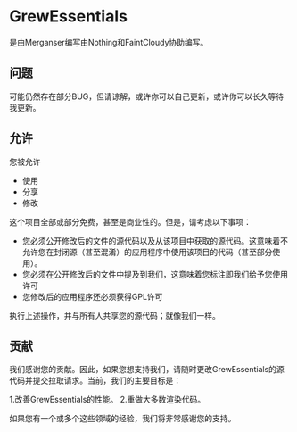 # GrewEssentials
是由Merganser编写由Nothing和FaintCloudy协助编写。

## 问题
可能仍然存在部分BUG，但请谅解，或许你可以自己更新，或许你可以长久等待我更新。

## 允许
您被允许
- 使用
- 分享
- 修改

这个项目全部或部分免费，甚至是商业性的。但是，请考虑以下事项：

- 您必须公开修改后的文件的源代码以及从该项目中获取的源代码。这意味着不允许您在封闭源（甚至混淆）的应用程序中使用该项目的代码（甚至部分使用）。
- 您必须在公开修改后的文件中提及到我们，这意味着您标注即我们给予您使用许可
- 您修改后的应用程序还必须获得GPL许可

执行上述操作，并与所有人共享您的源代码；就像我们一样。

## 贡献
我们感谢您的贡献。因此，如果您想支持我们，请随时更改GrewEssentials的源代码并提交拉取请求。当前，我们的主要目标是：

1.改善GrewEssentials的性能。
2.重做大多数渲染代码。

如果您有一个或多个这些领域的经验，我们将非常感谢您的支持。
